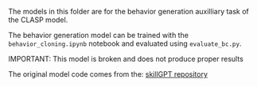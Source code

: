 <p>
The models in this folder are for the behavior generation auxilliary task of the CLASP model.
</p>

The behavior generation model can be trained with the `behavior_cloning.ipynb` notebook and evaluated using `evaluate_bc.py`.

IMPORTANT: This model is broken and does not produce proper results

<p> The original model code comes from the:
  <a target="_blank" href="https://github.com/krishanrana/skillGPT/tree/distributional_SkillGPT"> skillGPT repository</a>
</p>
